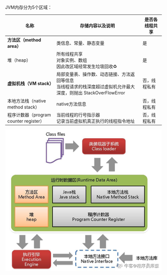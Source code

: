 JVM内存分为5个区域：

| 名称                                   | 存储内容以及说明                                             | 是否各线程共享 |
| -------------------------------------- | ------------------------------------------------------------ | -------------- |
| <b>方法区（method area）</b>           | 类信息、常量、静态变量                                       | 是             |
| 堆（heap）                             | 所有线程共享<br />对象实例、数组<br />因此改区域经常发生垃圾回收♻️ | 是             |
| <b>虚拟机栈（VM stack）</b>            | 局部变量表、操作数、动态链接、方法返回等信息<br />当线程请求的栈深度超过虚拟机允许最大深度，则抛出 StackOverFlowError | 否，线程私有   |
| 本地方法栈（native method stack）      | native方法信息                                               | 否，线程私有   |
| 程序计数器（program counter register） | 当前线程的行号指示器<br />记录当前虚拟机真正执行的线程指令地址 | 否，线程私有   |

<img src='./jvm.png'/>